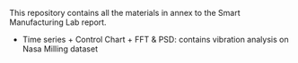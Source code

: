 This repository contains all the materials in annex to the Smart Manufacturing Lab report.
- Time series + Control Chart + FFT & PSD: contains vibration analysis on Nasa Milling dataset
